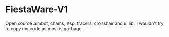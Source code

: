 # FiestaWare-V1
 Open source aimbot, chams, esp, tracers, crosshair and ui lib.
 I wouldn't try to copy my code as most is garbage.